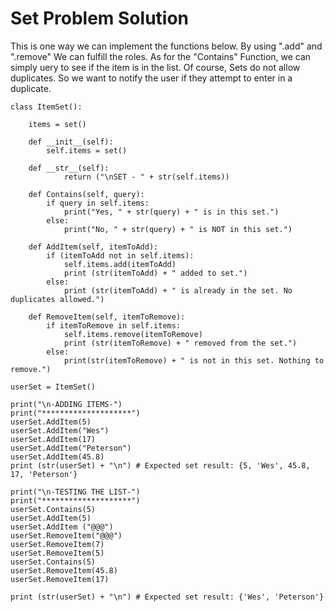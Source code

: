 # Set Problem Solution
This is one way we can implement the functions below. By using ".add" and ".remove" We can fulfill the roles.  As for the "Contains" Function, we can simply uery to see if the item is in the list.  Of course, Sets do not allow duplicates.  So we want to notify the user if they attempt to enter in a duplicate.

    class ItemSet():

        items = set()

        def __init__(self):
            self.items = set()

        def __str__(self):
                return ("\nSET - " + str(self.items))

        def Contains(self, query):
            if query in self.items:
                print("Yes, " + str(query) + " is in this set.")
            else:
                print("No, " + str(query) + " is NOT in this set.")

        def AddItem(self, itemToAdd):
            if (itemToAdd not in self.items):
                self.items.add(itemToAdd)
                print (str(itemToAdd) + " added to set.")
            else:
                print (str(itemToAdd) + " is already in the set. No duplicates allowed.")

        def RemoveItem(self, itemToRemove):
            if itemToRemove in self.items:
                self.items.remove(itemToRemove)
                print (str(itemToRemove) + " removed from the set.")
            else:
                print(str(itemToRemove) + " is not in this set. Nothing to remove.")

    userSet = ItemSet()

    print("\n-ADDING ITEMS-")
    print("********************")
    userSet.AddItem(5)
    userSet.AddItem("Wes")
    userSet.AddItem(17)
    userSet.AddItem("Peterson")
    userSet.AddItem(45.8)
    print (str(userSet) + "\n") # Expected set result: {5, 'Wes', 45.8, 17, 'Peterson'}

    print("\n-TESTING THE LIST-")
    print("********************")
    userSet.Contains(5)
    userSet.AddItem(5)
    userSet.AddItem ("@@@")
    userSet.RemoveItem("@@@")
    userSet.RemoveItem(7)
    userSet.RemoveItem(5)
    userSet.Contains(5)
    userSet.RemoveItem(45.8)
    userSet.RemoveItem(17)

    print (str(userSet) + "\n") # Expected set result: {'Wes', 'Peterson'}

